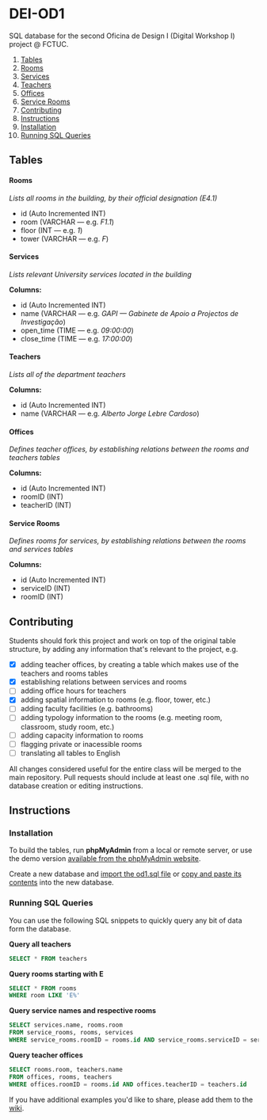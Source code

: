 # DEI-OD1

SQL database for the second Oficina de Design I (Digital Workshop I) project @ FCTUC.

1. [Tables](https://github.com/emmnunes/DEI-OD1#tables)
  1. [Rooms](https://github.com/emmnunes/DEI-OD1#rooms)
  2. [Services](https://github.com/emmnunes/DEI-OD1#services)
  3. [Teachers](https://github.com/emmnunes/DEI-OD1#teachers)
  4. [Offices](https://github.com/emmnunes/DEI-OD1#offices)
  5. [Service Rooms](https://github.com/emmnunes/DEI-OD1#service-rooms)
2. [Contributing](https://github.com/emmnunes/DEI-OD1#contributing)
3. [Instructions](https://github.com/emmnunes/DEI-OD1#instructions)
  1. [Installation](https://github.com/emmnunes/DEI-OD1#installation)
  2. [Running SQL Queries](https://github.com/emmnunes/DEI-OD1#running-sql-queries)

## Tables

#### Rooms
_Lists all rooms in the building, by their official designation (E4.1)_
* id (Auto Incremented INT)
* room (VARCHAR — e.g. _F1.1_)
* floor (INT — e.g. _1_)
* tower (VARCHAR — e.g. _F_)

#### Services
_Lists relevant University services located in the building_

__Columns:__
* id (Auto Incremented INT)
* name (VARCHAR — e.g. _GAPI — Gabinete de Apoio a Projectos de Investigação_)
* open\_time (TIME — e.g. _09:00:00_)
* close\_time (TIME — e.g. _17:00:00_)

#### Teachers
_Lists all of the department teachers_

__Columns:__
* id (Auto Incremented INT)
* name (VARCHAR — e.g. _Alberto Jorge Lebre Cardoso_)

#### Offices
_Defines teacher offices, by establishing relations between the rooms and teachers tables_

__Columns:__
* id (Auto Incremented INT)
* roomID (INT)
* teacherID (INT)

#### Service Rooms
_Defines rooms for services, by establishing relations between the rooms and services tables_

__Columns:__
* id (Auto Incremented INT)
* serviceID (INT)
* roomID (INT)

## Contributing

Students should fork this project and work on top of the original table structure, by adding any information that's relevant to the project, e.g.

* [x] adding teacher offices, by creating a table which makes use of the teachers and rooms tables
* [x] establishing relations between services and rooms
* [ ] adding office hours for teachers
* [x] adding spatial information to rooms (e.g. floor, tower, etc.)
* [ ] adding faculty facilities (e.g. bathrooms)
* [ ] adding typology information to the rooms (e.g. meeting room, classroom, study room, etc.)
* [ ] adding capacity information to rooms
* [ ] flagging private or inacessible rooms
* [ ] translating all tables to English

All changes considered useful for the entire class will be merged to the main repository. Pull requests should include at least one .sql file, with no database creation or editing instructions.

## Instructions

### Installation

To build the tables, run __phpMyAdmin__ from a local or remote server, or use the demo version [available from the phpMyAdmin website](http://demo.phpmyadmin.net/master-config/).

Create a new database and [import the od1.sql file](http://www.inmotionhosting.com/support/website/phpmyadmin/import-database-using-phpmyadmin) or [copy and paste its contents](https://www.siteground.com/tutorials/phpmyadmin/phpmyadmin_mysql_query.htm) into the new database.

### Running SQL Queries

You can use the following SQL snippets to quickly query any bit of data form the database.

__Query all teachers__

``` sql
SELECT * FROM teachers
```
__Query rooms starting with E__

``` sql
SELECT * FROM rooms
WHERE room LIKE 'E%'
```

__Query service names and respective rooms__

``` sql
SELECT services.name, rooms.room
FROM service_rooms, rooms, services
WHERE service_rooms.roomID = rooms.id AND service_rooms.serviceID = services.id
```

__Query teacher offices__

``` sql
SELECT rooms.room, teachers.name
FROM offices, rooms, teachers
WHERE offices.roomID = rooms.id AND offices.teacherID = teachers.id
```

If you have additional examples you'd like to share, please add them to the [wiki](https://github.com/emmnunes/DEI-OD1/wiki/SQL-Queries).
